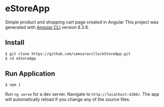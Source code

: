 # eStoreApp
Simple product and shopping cart page created in Angular
This project was generated with [Angular CLI](https://github.com/angular/angular-cli) version 8.3.8.

## Install

```bash
$ git clone https://github.com/samsaravillo/eStoreApp.git
$ cd eStoreApp
```

## Run Application
```bash
$ npm i
```

Run `ng serve` for a dev server. Navigate to `http://localhost:4200/`. 
The app will automatically reload if you change any of the source files.
